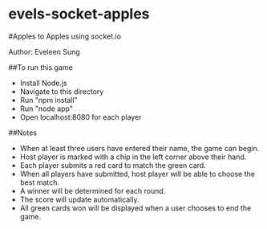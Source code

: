 evels-socket-apples
=============

#Apples to Apples
using socket.io

Author: Eveleen Sung

##To run this game

* Install Node.js
* Navigate to this directory
* Run "npm install"
* Run "node app"
* Open localhost:8080 for each player


##Notes
* When at least three users have entered their name, the game can begin.
* Host player is marked with a chip in the left corner above their hand.
* Each player submits a red card to match the green card.
* When all players have submitted, host player will be able to choose the best match.
* A winner will be determined for each round.
* The score will update automatically.
* All green cards won will be displayed when a user chooses to end the game.
